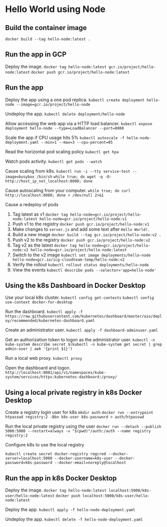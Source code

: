 # Hello World using Node

## Build the container image

`docker build --tag hello-node:latest .`

## Run the app in GCP

Deploy the image.
`docker tag hello-node:latest gcr.io/project/hello-node:latest`
`docker push gcr.io/project/hello-node:latest`

## Run the app

Deploy the app using a one pod replica.
`kubectl create deployment hello-node --image=gcr.io/project/hello-node`

Undeploy the app.
`kubectl delete deployment/hello-node`

Allow accessing the web app via a HTTP load balancer.
`kubectl expose deployment hello-node --type=LoadBalancer --port=8080`

Scale the app if CPU usage hits 5%
`kubectl autoscale -f hello-node-deployment.yaml --min=1 --max=3 --cpu-percent=05`

Read the horizontal pod scaling policy
`kubectl get hpa`

Watch pods activity.
`kubectl get pods --watch`

Cause scaling from k8s.
`kubectl run -i --tty service-test --image=busybox /bin/sh`
`while true; do wget -q -O- http://host_ip_not_localhost:8080; done`

Cause autoscaling from your computer.
`while true; do curl http://localhost:8080; done > /dev/null 2>&1`

Cause a redeploy of pods
1. Tag latest as v1 `docker tag hello-node=gcr.io/project/hello-node:latest hello-node=gcr.io/project/hello-node:v1`
1. Push v1 to the registry `docker push gcr.io/project/hello-node:v1`
1. Make changes to `server.js` and add some text after `Hello World!`.
1. Build a new image `docker build --tag gcr.io/project/hello-node:v2 .`
1. Push v2 to the registry `docker push gcr.io/project/hello-node:v2`
1. Tag v2 as the latest `docker tag hello-node=gcr.io/project/hello-node:v2 hello-node=gcr.io/project/hello-node:latest`
1. Switch to the v2 image `kubectl set image deployments/hello-node hello-node=gcr.io/icg-cloudteam-temp/hello-node:v2`
1. Verify the rollout `kubectl rollout status deployments/hello-node`
1. View the events `kubectl describe pods --selector='app=hello-node'`

## Using the k8s Dashboard in Docker Desktop

Use your local k8s cluster.
`kubectl config get-contexts`
`kubectl config use-context docker-for-desktop`

Run the dashboard.
`kubectl apply -f https://raw.githubusercontent.com/kubernetes/dashboard/master/aio/deploy/recommended/kubernetes-dashboard.yaml`

Create an administrator user.
`kubectl apply -f dashboard-adminuser.yaml`

Get an authorization token to logon as the administrator user.
`kubectl -n kube-system describe secret $(kubectl -n kube-system get secret | grep admin-user | awk '{print $1}')`

Run a local web proxy.
`kubectl proxy`

Open the dashboard and logon.
`http://localhost:8001/api/v1/namespaces/kube-system/services/https:kubernetes-dashboard:/proxy/`

## Using a local private registry in k8s Docker Desktop

Create a registry login user for k8s
`mkdir auth`
`docker run --entrypoint htpasswd registry:2 -Bbn k8s-user k8s-password > auth/htpasswd`

Run the local private registry using the user
`docker run --detach --publish 5000:5000 --restart=always -v "$(pwd)"/auth:/auth --name registry registry:2`

Configure k8s to use the local registry

`kubectl create secret docker-registry regcred --docker-server=localhost:5000 --docker-username=k8s-user --docker-password=k8s-password --docker-email=noreply@localhost`

## Run the app in k8s Docker Desktop

Deploy the image.
`docker tag hello-node:latest localhost:5000/k8s-user/hello-node:latest`
`docker push localhost:5000/k8s-user/hello-node:latest`

Deploy the app.
`kubectl apply -f hello-node-deployment.yaml`

Undeploy the app.
`kubectl delete -f hello-node-deployment.yaml`
